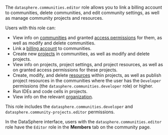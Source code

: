 The `datasphere.communities.editor` role allows you to link a billing account to communities, delete communities, and edit community settings, as well as manage community projects and resources.

Users with this role can:
* View info on [communities](../../../datasphere/concepts/community.md) and granted [access permissions](../../../iam/concepts/access-control/index.md) for them, as well as modify and delete communities.
* Link a [billing account](../../../billing/concepts/billing-account.md) to communities.
* Create new [projects](../../../datasphere/concepts/project.md) in communities, as well as modify and delete projects.
* View info on projects, project settings, and project resources, as well as on granted access permissions for these projects.
* Create, modify, and delete [resources](../../../datasphere/concepts/resources.md) within projects, as well as publish project resources in the communities where the user has the `Developer` permissions (the `datasphere.communities.developer` role) or higher.
* Run IDEs and code cells in projects.
* View info on the relevant [organization](../../../organization/concepts/organization.md).

This role includes the `datasphere.communities.developer` and `datasphere.community-projects.editor` permissions.

In the DataSphere interface, users with the `datasphere.communities.editor` role have the `Editor` role in the **Members** tab on the community page.
